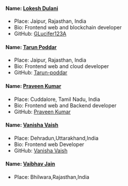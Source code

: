 #### Name: [Lokesh Dulani](https://github.com/lucifer123A)
- Place: Jaipur, Rajasthan, India
- Bio: Frontend web and blockchain developer
- GitHub: [GLucifer123A](https://github.com/lucifer123A)

#### Name: [Tarun Poddar](https://github.com/Tarun-poddar)
- Place: Jaipur, Rajasthan, India
- Bio: Frontend web and cloud developer
- GitHub: [Tarun-poddar](https://github.com/Tarun-poddar)

#### Name: [Praveen Kumar](https://github.com/pravee42)
- Place: Cuddalore, Tamil Nadu, India
- Bio: Frontend web and Backend developer
- GitHub: [Praveen Kumar](https://github.com/pravee42)

#### Name: [Vanisha Vaish](https://github.com/v-vanisha)
- Place: Dehradun,Uttarakhand,India
- Bio: Frontend web Developer
- GitHub: [Vanisha Vaish](https://github.com/v-vanisha)

#### Name: [Vaibhav Jain](https://github.com/vjainlion)
- Place: Bhilwara,Rajasthan,India

